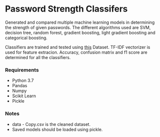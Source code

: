 
# Password Strength Classifers
Generated and compared multiple machine learning models in determining the strength of given passwords. The different algorithms used are SVM, decision tree, random forest, gradient boosting, light gradient boosting and categorical boosting. 

Classifiers are trained and tested using [this](https://www.kaggle.com/datasets/bhavikbb/password-strength-classifier-dataset) Dataset. TF-IDF vectorizer is used for feature extracion. Accuracy, confusion matrix and f1 score are determined for all the classifiers.

### Requirements
- Python 3.7
- Pandas
- Numpy
- Scikit Learn
- Pickle

### Notes
- data - Copy.csv is the cleaned dataset.
- Saved models should be loaded using pickle. 
